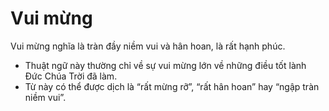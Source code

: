# Vui mừng

Vui mừng nghĩa là tràn đầy niềm vui và hân hoan, là rất hạnh phúc. 
- Thuật ngữ này thường chỉ về sự vui mừng lớn về những điều tốt lành Đức Chúa Trời đã làm.
- Từ này có thể được dịch là “rất mừng rỡ”, “rất hân hoan” hay “ngập tràn niềm vui”.

